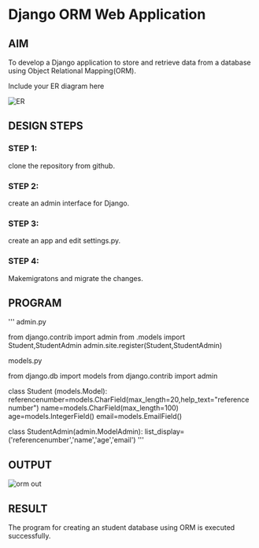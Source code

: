 # Django ORM Web Application

## AIM
To develop a Django application to store and retrieve data from a database using Object Relational Mapping(ORM).


Include your ER diagram here

![ER](https://user-images.githubusercontent.com/123856724/233130720-8ce441ec-f844-43e9-832e-17ac27418d24.png)

## DESIGN STEPS

### STEP 1:
clone the repository from github.

### STEP 2:
create an admin interface for Django.

### STEP 3:
create an app and edit settings.py.

### STEP 4:
Makemigratons and migrate the changes.

## PROGRAM
'''
admin.py 

from django.contrib import admin
from .models import Student,StudentAdmin
admin.site.register(Student,StudentAdmin)

models.py

from django.db import models
from django.contrib import admin



class Student (models.Model):
    referencenumber=models.CharField(max_length=20,help_text="reference number")
    name=models.CharField(max_length=100)
    age=models.IntegerField()
    email=models.EmailField()


class StudentAdmin(admin.ModelAdmin):
    list_display=('referencenumber','name','age','email')
'''    

## OUTPUT

![orm out](https://user-images.githubusercontent.com/123856724/233130918-152c50eb-abb4-442c-9f82-746bd3cdda8c.png)

## RESULT
The program for creating an student database using ORM is executed successfully.

